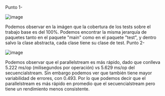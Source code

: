 Punto 1-

![image](https://github.com/user-attachments/assets/00879ae2-6b08-4e0b-9885-158eebf71bdb)

Podemos observar en la imágen que la cobertura de los tests sobre el trabajo base es del 100%. Podemos encontrar la misma jerarquía de paquetes tanto en el paquete "main" como en el paquete "test", y dentro salvo la clase abstracta, cada clase tiene su clase de test.
Punto 2- 

![image](https://github.com/user-attachments/assets/22eb5b46-635c-4029-adc7-ced960b29078)

Podemos observar que el parallelstream es más rápido, dado que conlleva 5.222 ms/op (milisegundos por operación) vs 5.629 ms/op del secuencialstream. Sin embargo podemos ver que también tiene mayor variabilidad de errores, con 0.493. Por lo que podemos decir que el parallelstream es más rápido en promedio que el secuencialstream pero tiene un rendimiento menos consistente.




